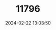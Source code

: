 ---
title: "11796"
category: "Lepus yarkandensis"
draft: false
date: 2024-02-22 13:03:50
languages:
  Chinese: ["Talimu Tu"]
  English: ["Yarkand Hare"]
---
